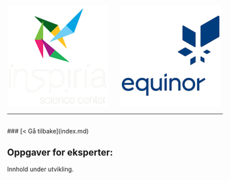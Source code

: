 ![Inspiria](logo/logo_72_hvit.png)  &nbsp; &nbsp; &nbsp;   ![Equinor](logo/equinor_72_blue.png)


------------------------------------------------------
<br>
### [< Gå tilbake](index.md)

## Oppgaver for eksperter:

Innhold under utvikling.
